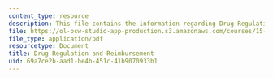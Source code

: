 ```yaml
---
content_type: resource
description: This file contains the information regarding Drug Regulation and Reimbursement.
file: https://ol-ocw-studio-app-production.s3.amazonaws.com/courses/15-136j-principles-and-practice-of-drug-development-fall-2013/69a7ce2baad1be4b451c41b9070933b1_MIT15_136JF13_Lec8_Drug.pdf
file_type: application/pdf
resourcetype: Document
title: Drug Regulation and Reimbursement
uid: 69a7ce2b-aad1-be4b-451c-41b9070933b1
---
```

